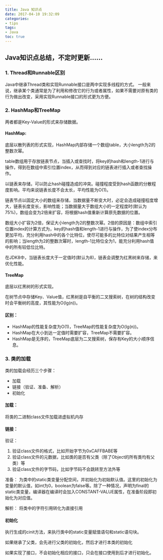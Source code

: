 ```yaml
---
title: Java 知识点
date: 2017-04-10 19:32:09
categories: 
- tips
tags:
- Java
toc: true 
---
```


## Java知识点总结，不定时更新......

### 1. Thread和Runnable区别
Java中继承Thread类和实现Runnable接口是两中实现多线程的方式。
一般来说，继承某个类通常是为了利用和修改它的行为或者属性，如果不需要对原有类的行为做出改变，采用实现Runnable接口的形式更为方便。

### 2. HashMap和TreeMap
两者都是Key-Value的形式来存储数据。

#### HashMap: 
底层以散列表的形式实现，HashMap内部存储一个数组table，大小length为2的整数次幂。

table数组用于存放链表节点，当插入或查找时，将key的hash和length-1进行与操作，得到在数组中索引位置index，从而得到对应的链表进行插入或者查找操作。

以链表来存储，可以防止hash碰撞造成的冲突。碰撞程度受到hash函数的分散程度影响。平均来说链表长度不会太长，平均性能为O(1)。

链表节点以固定大小的数组来存储，当数据量不断变大时，必定会造成碰撞程度增大，链表长度变长，影响性能；当数据量大于数组大小的一定程度时(默认为75%)，数组会变为2倍来扩容，将根据hash值重新计算原先数据的位置。

数组大小扩容为2倍，保证大小length为2的整数次幂。2倍的原因是：数组中索引位置index的计算方式为，key的hash值和length-1进行与操作，为了使index分布更加平均，充分利用hash中的各个比特位，使尽可能多的比特位对结果产生相等的影响；当length为2的整数次幂时，length-1比特位全为1，能充分利用hash值中的所有较低位比特。

在JDK8中，当链表长度大于一定值时(默认为8)，链表会调整为红黑树来存储，来优化性能。

<!-- more -->

#### TreeMap
底层以红黑树的形式实现。

在树节点中存储Key、Value值，红黑树是自平衡的二叉搜索树，在树的结构改变时会平衡树的高度，其性能为O(lg(n))。

#### 区别：
* HashMap的性能复杂度为O(1)，TreeMap的性能复杂度为O(lg(n))。
* HashMap在大小到达一定值时需要扩容，TreeMap不需要扩容。
* HashMap是无序的，TreeMap底层为二叉搜索树，保存有Key的大小顺序信息。

### 3. 类的加载
类的加载会经历三个步骤：

* 加载
* 链接（验证、准备、解析）
* 初始化

#### 加载：
将类的二进制class文件加载进虚拟机内存
#### 链接：
验证：

1. 验证class文件的格式，比如开始字节为0xCAFFBABE等
2. 验证class文件的元数据，比如类的是否有父类（除了Object的所有类均有父类）等
3. 验证class文件的字节码，比如字节码不会跳转至方法外等

准备：
为类中的static类变量分配空间，并初始化为初始默认值。这里的初始化为变量的默认值，如int为0，boolean为false等。除了一种情况，声明为final的static类变量，编译器在编译时会加入CONSTANT-VALUE属性，在准备阶段即初始化为对应值。

解析：
将类中的字符引用转化为直接引用
#### 初始化
执行生成的cinit方法，来执行类中的static变量赋值语句和static语句块。

如果继承了父类，会先进行父类的初始化，然后才进行本类的初始化

如果实现了接口，不会初始化相应的接口，只会在接口使用到后才进行初始化。



